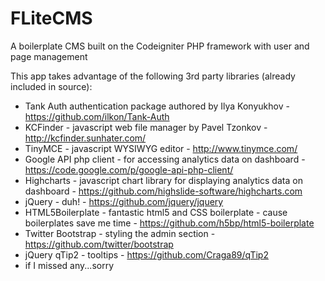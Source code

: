 FLiteCMS
========

A boilerplate CMS built on the Codeigniter PHP framework with user and page management

This app takes advantage of the following 3rd party libraries (already included in source):

* Tank Auth authentication package authored by Ilya Konyukhov - https://github.com/ilkon/Tank-Auth
* KCFinder - javascript web file manager by Pavel Tzonkov - http://kcfinder.sunhater.com/
* TinyMCE - javascript WYSIWYG editor - http://www.tinymce.com/
* Google API php client - for accessing analytics data on dashboard - https://code.google.com/p/google-api-php-client/
* Highcharts - javascript chart library for displaying analytics data on dashboard - https://github.com/highslide-software/highcharts.com
* jQuery - duh! - https://github.com/jquery/jquery
* HTML5Boilerplate - fantastic html5 and CSS boilerplate - cause boilerplates save me time - https://github.com/h5bp/html5-boilerplate
* Twitter Bootstrap - styling the admin section - https://github.com/twitter/bootstrap
* jQuery qTip2 - tooltips - https://github.com/Craga89/qTip2
* if I missed any...sorry